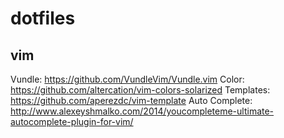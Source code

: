 # dotfiles

## vim

Vundle: https://github.com/VundleVim/Vundle.vim
Color: https://github.com/altercation/vim-colors-solarized
Templates: https://github.com/aperezdc/vim-template
Auto Complete: http://www.alexeyshmalko.com/2014/youcompleteme-ultimate-autocomplete-plugin-for-vim/
